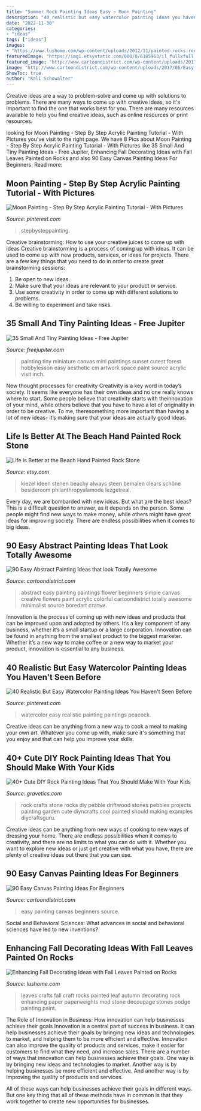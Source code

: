 ```yaml
---
title: "Summer Rock Painting Ideas Easy ~ Moon Painting"
description: "40 realistic but easy watercolor painting ideas you haven&#039;t seen before"
date: "2022-11-30"
categories:
- "ideas"
tags: ["ideas"]
images:
- "https://www.lushome.com/wp-content/uploads/2012/11/painted-rocks-rockpainting-ideas-fall-leaves-10.jpg"
featuredImage: "https://img1.etsystatic.com/000/0/6185963/il_fullxfull.263285781.jpg"
featured_image: "http://www.cartoondistrict.com/wp-content/uploads/2017/06/Easy-Abstract-Painting-Ideas00005-1.jpg"
image: "http://www.cartoondistrict.com/wp-content/uploads/2017/06/Easy-Canvas-Painting-Ideas-For-Beginners15-1.jpg"
ShowToc: true
author: "Kali Schowalter"
---
```



Creative ideas are a way to problem-solve and come up with solutions to problems. There are many ways to come up with creative ideas, so it's important to find the one that works best for you. There are many resources available to help you find creative ideas, such as online resources or print resources.

	

		
looking for Moon Painting - Step By Step Acrylic Painting Tutorial - With Pictures you've visit to the right page. We have 8 Pics about Moon Painting - Step By Step Acrylic Painting Tutorial - With Pictures like 35 Small And Tiny Painting Ideas - Free Jupiter, Enhancing Fall Decorating Ideas with Fall Leaves Painted on Rocks and also 90 Easy Canvas Painting Ideas For Beginners. Read more:
		
    
## Moon Painting - Step By Step Acrylic Painting Tutorial - With Pictures

<img loading=lazy src="https://i.pinimg.com/736x/7f/47/58/7f47584eaf2256da1ca2adeb308af5c0.jpg" onerror="this.onerror=null;this.src='https://tse3.mm.bing.net/th?id=OIP.2TtyKFUCyUCcUKkvZVixewHaFj&amp;pid=15.1';" alt="Moon Painting - Step By Step Acrylic Painting Tutorial - With Pictures">

_Source: pinterest.com_

>stepbysteppainting. 

	

Creative brainstorming: How to use your creative juices to come up with ideas
Creative brainstorming is a process of coming up with ideas. It can be used to come up with new products, services, or ideas for projects. There are a few key things that you need to do in order to create great brainstorming sessions:
1. Be open to new ideas.
2. Make sure that your ideas are relevant to your product or service.
3. Use some creativity in order to come up with different solutions to problems.
4. Be willing to experiment and take risks.

    
## 35 Small And Tiny Painting Ideas - Free Jupiter

<img loading=lazy src="http://www.freejupiter.com/wp-content/uploads/2020/05/Small-And-Tiny-Painting-Ideas-16.jpg" onerror="this.onerror=null;this.src='https://tse4.mm.bing.net/th?id=OIP.AXE-DCIHntdRHCcHSj1-jwHaJ4&amp;pid=15.1';" alt="35 Small And Tiny Painting Ideas - Free Jupiter">

_Source: freejupiter.com_

>painting tiny miniature canvas mini paintings sunset cutest forest hobbylesson easy aesthetic cm artwork space paint source acrylic visit inch. 

	

New thought processes for creativity
Creativity is a key word in today’s society. It seems like everyone has their own ideas and no one really knows where to start. Some people believe that creativity starts with theinnovation of your mind, while others believe that you have to have a lot of originality in order to be creative. To me, theresomething more important than having a lot of new ideas- it’s making sure that your ideas are actually good ideas.

    
## Life Is Better At The Beach Hand Painted Rock Stone

<img loading=lazy src="https://img1.etsystatic.com/000/0/6185963/il_fullxfull.263285781.jpg" onerror="this.onerror=null;this.src='https://tse2.mm.bing.net/th?id=OIP.rs8bmcMnTZFRSiiz4YdxlgHaFj&amp;pid=15.1';" alt="Life is Better at the Beach Hand Painted Rock Stone">

_Source: etsy.com_

>kiezel ideen stenen beachy always steen bemalen clears schöne besideroom philanthropyalamode lezgetreal. 

	

Every day, we are bombarded with new ideas. But what are the best ideas? This is a difficult question to answer, as it depends on the person. Some people might find new ways to make money, while others might have great ideas for improving society. There are endless possibilities when it comes to big ideas.

    
## 90 Easy Abstract Painting Ideas That Look Totally Awesome

<img loading=lazy src="http://www.cartoondistrict.com/wp-content/uploads/2017/06/Easy-Abstract-Painting-Ideas00005-1.jpg" onerror="this.onerror=null;this.src='https://tse4.mm.bing.net/th?id=OIP.ByTm4BrOAmEBUkmPIwAL_QHaKL&amp;pid=15.1';" alt="90 Easy Abstract Painting Ideas that look Totally Awesome">

_Source: cartoondistrict.com_

>abstract easy painting paintings flower beginners simple canvas creative flowers paint acrylic colorful cartoondistrict totally awesome minimalist source boredart статьи. 

	

Innovation is the process of coming up with new ideas and products that can be improved upon and adopted by others. It’s a key component of any business, whether it’s a small startup or a large corporation. Innovation can be found in anything from the smallest product to the biggest marketer. Whether it’s a new way to make coffee or a new way to market your product, innovation is essential to any business.

    
## 40 Realistic But Easy Watercolor Painting Ideas You Haven&#039;t Seen Before

<img loading=lazy src="https://i.pinimg.com/736x/91/fa/84/91fa841c31ce0d24e836eaaf3f02ab07.jpg" onerror="this.onerror=null;this.src='https://tse2.mm.bing.net/th?id=OIP.A71uhKQYtVpkEFLH_bKTmwHaNC&amp;pid=15.1';" alt="40 Realistic But Easy Watercolor Painting Ideas You Haven&#039;t Seen Before">

_Source: pinterest.com_

>watercolor easy realistic painting paintings peacock. 

	

Creative ideas can be anything from a new way to cook a meal to making your own art. Whatever you come up with, make sure it's something that you enjoy and that can help you improve your skills.

    
## 40+ Cute DIY Rock Painting Ideas That You Should Make With Your Kids

<img loading=lazy src="https://www.gravetics.com/wp-content/uploads/2017/08/Driftwood-Stone-Art.jpg" onerror="this.onerror=null;this.src='https://tse1.mm.bing.net/th?id=OIP.c4MfVSSFfU_rueacjvwKjAHaKu&amp;pid=15.1';" alt="40+ Cute DIY Rock Painting Ideas That You Should Make With Your Kids">

_Source: gravetics.com_

>rock crafts stone rocks diy pebble driftwood stones pebbles projects painting garden cute diyncrafts cool painted should making examples diycraftsguru. 

	

Creative ideas can be anything from new ways of cooking to new ways of dressing your home. There are endless possibilities when it comes to creativity, and there are no limits to what you can do with it. Whether you want to explore new ideas or just get creative with what you have, there are plenty of creative ideas out there that you can use.

    
## 90 Easy Canvas Painting Ideas For Beginners

<img loading=lazy src="http://www.cartoondistrict.com/wp-content/uploads/2017/06/Easy-Canvas-Painting-Ideas-For-Beginners15-1.jpg" onerror="this.onerror=null;this.src='https://tse2.mm.bing.net/th?id=OIP.95vW5q5Xz0Vw1UleV7OBFQHaKE&amp;pid=15.1';" alt="90 Easy Canvas Painting Ideas For Beginners">

_Source: cartoondistrict.com_

>easy painting canvas beginners source. 

	

Social and Behavioral Sciences: What advances in social and behavioral sciences have led to new inventions?
 

    
## Enhancing Fall Decorating Ideas With Fall Leaves Painted On Rocks

<img loading=lazy src="https://www.lushome.com/wp-content/uploads/2012/11/painted-rocks-rockpainting-ideas-fall-leaves-10.jpg" onerror="this.onerror=null;this.src='https://tse1.mm.bing.net/th?id=OIP.0TSNYyxqPnbT5Ktiz8OusAAAAA&amp;pid=15.1';" alt="Enhancing Fall Decorating Ideas with Fall Leaves Painted on Rocks">

_Source: lushome.com_

>leaves crafts fall craft rocks painted leaf autumn decorating rock enhancing paper paperweights mod stone decoupage stones podge painting paint. 

	

The Role of Innovation in Business: How innovation can help businesses achieve their goals
Innovation is a central part of success in business. It can help businesses achieve their goals by bringing new ideas and technologies to market, and helping them to be more efficient and effective. Innovation can also improve the quality of products and services, make it easier for customers to find what they need, and increase sales.
There are a number of ways that innovation can help businesses achieve their goals. One way is by bringing new ideas and technologies to market. Another way is by helping businesses be more efficient and effective. And another way is by improving the quality of products and services.

All of these ways can help businesses achieve their goals in different ways. But one key thing that all of these methods have in common is that they work together to create new opportunities for businesses.

